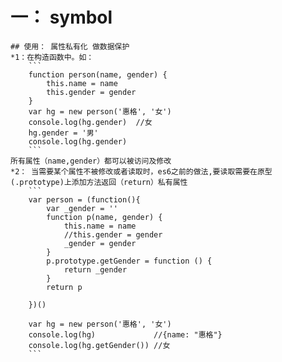 # 一： symbol
    ## 使用： 属性私有化 做数据保护
    *1：在构造函数中。如：
        ```
        function person(name, gender) {
            this.name = name
            this.gender = gender
        }
        var hg = new person('惠格', '女')
        console.log(hg.gender)  //女
        hg.gender = '男'
        console.log(hg.gender)
        ```
    所有属性（name,gender）都可以被访问及修改
    *2： 当需要某个属性不被修改或者读取时，es6之前的做法,要读取需要在原型(.prototype)上添加方法返回（return）私有属性
        ```
        var person = (function(){
            var _gender = ''
            function p(name, gender) {
                this.name = name
                //this.gender = gender
                _gender = gender
            }
            p.prototype.getGender = function () {
                return _gender
            }
            return p

        })()
        
        var hg = new person('惠格', '女')
        console.log(hg)             //{name: "惠格"}
        console.log(hg.getGender()) //女
        ```
        
    
    